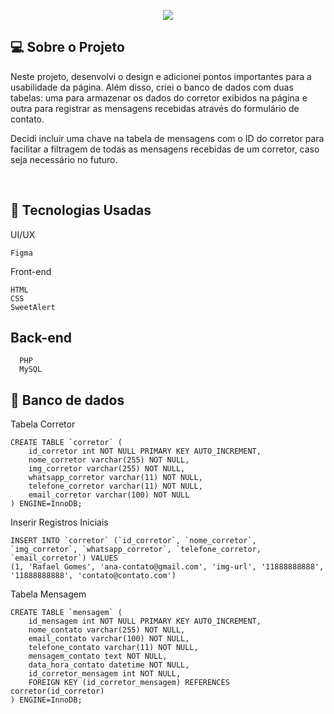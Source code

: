 <p align="center">
  <img max-width="auto" height="auto"  src="https://github.com/Sara01romao/contato-corretor-php/assets/46323667/b166a831-4b98-4e45-99c1-fc9d61dc458a">
</p> 





## 💻  Sobre o Projeto
Neste projeto, desenvolvi o design e adicionei pontos importantes para a usabilidade da página. Além disso, criei o banco de dados com duas tabelas: uma 
para armazenar os dados do corretor exibidos na página e outra para registrar as mensagens recebidas através do formulário de contato.

Decidi incluir uma chave na tabela de mensagens com o ID do corretor para facilitar a filtragem de todas as mensagens recebidas de um corretor, caso 
seja necessário no futuro.

<br>


## :rocket: Tecnologias Usadas
UI/UX
```
Figma
```

Front-end 
```
HTML
CSS
SweetAlert
```


## Back-end
```
  PHP
  MySQL
```
## 🎲 Banco de dados 

Tabela Corretor
```
CREATE TABLE `corretor` (
    id_corretor int NOT NULL PRIMARY KEY AUTO_INCREMENT,
    nome_corretor varchar(255) NOT NULL,
    img_corretor varchar(255) NOT NULL,
    whatsapp_corretor varchar(11) NOT NULL,
    telefone_corretor varchar(11) NOT NULL,
    email_corretor varchar(100) NOT NULL
) ENGINE=InnoDB;

```

Inserir Registros Iniciais
```
INSERT INTO `corretor` (`id_corretor`, `nome_corretor`, `img_corretor`, `whatsapp_corretor`, `telefone_corretor, `email_corretor`) VALUES
(1, 'Rafael Gomes', 'ana-contato@gmail.com', 'img-url', '11888888888', '11888888888', 'contato@contato.com')

```


Tabela Mensagem
```
CREATE TABLE `mensagem` (
    id_mensagem int NOT NULL PRIMARY KEY AUTO_INCREMENT,
    nome_contato varchar(255) NOT NULL,
    email_contato varchar(100) NOT NULL,
    telefone_contato varchar(11) NOT NULL,
    mensagem_contato text NOT NULL,
    data_hora_contato datetime NOT NULL,
    id_corretor_mensagem int NOT NULL,
    FOREIGN KEY (id_corretor_mensagem) REFERENCES corretor(id_corretor)
) ENGINE=InnoDB;

```

